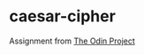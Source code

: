 # caesar-cipher

Assignment from [The Odin Project](https://www.theodinproject.com/courses/foundations/lessons/calculator)
